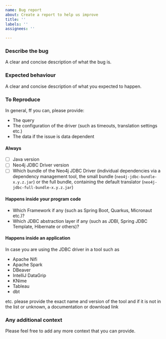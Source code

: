 ```yaml
---
name: Bug report
about: Create a report to help us improve
title: ''
labels: ''
assignees: ''

---
```


### Describe the bug

A clear and concise description of what the bug is.

### Expected behaviour

A clear and concise description of what you expected to happen.

### To Reproduce

In general, ff you can, please provide:

* The query
* The configuration of the driver (such as timeouts, translation settings etc.)
* The data if the issue is data dependent

#### Always

- [ ] Java version
- [ ] Neo4j JDBC Driver version
- [ ] Which bundle of the Neo4j JDBC Driver (individual dependencies via a dependency management tool, the small bundle (`neo4j-jdbc-bundle-x.y.z.jar`) or the full bundle, containing the default translator (`neo4j-jdbc-full-bundle-x.y.z.jar`)

#### Happens inside your program code

* Which Framework if any (such as Spring Boot, Quarkus, Micronaut etc.)?
* Which JDBC abstraction layer if any (such as JDBI, Spring JDBC Template, Hibernate or others)?

#### Happens inside an application

In case you are using the JDBC driver in a tool such as

* Apache Nifi
* Apache Spark
* DBeaver
* IntelliJ DataGrip
* KNime
* Tableau
* dbt

etc. please provide the exact name and version of the tool and if it is not in the list or unknown, a documentation or download link

### Any additional context

Please feel free to add any more context that you can provide.

